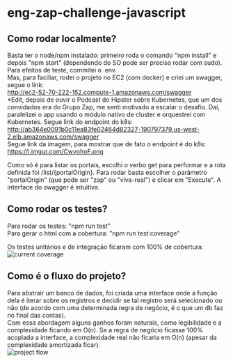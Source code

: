 # eng-zap-challenge-javascript

## Como rodar localmente?
Basta ter o node/npm instalado: primeiro roda o comando "npm install" e depois "npm start" (dependendo do SO pode ser preciso rodar com sudo). Para efeitos de teste, commitei o .env.  
Mas, para faciliar, rodei o projeto no EC2 (com docker) e criei um swagger, segue o link:  
http://ec2-52-70-222-152.compute-1.amazonaws.com/swagger  
*Edit, depois de ouvir o Podcast do Hipster sobre Kubernetes, que um dos convidados era do Grupo Zap, me senti motivado a escalar o desafio. Daí, paralelizei o app usando o módulo nativo de cluster e orquestrei com Kubernetes.
Segue link do endpoint do k8s:  
http://ab364e0091b0c11ea83fe02464d82327-190797379.us-west-2.elb.amazonaws.com/swagger  
Segue link da imagem, para mostrar que de fato o endpoint é do k8s: https://i.imgur.com/CwvohoF.png

Como só é para listar os portais, escolhi o verbo get para performar e a rota definida foi /list/{portalOrigin}. Para rodar basta escolher o parâmetro "portalOrigin" (que pode ser "zap" ou "viva-real") e clicar em "Execute". A interface do swagger é intuitiva.

## Como rodar os testes?
Para rodar os testes: "npm run test"  
Para gerar o html com a cobertura: "npm run test:coverage"  
  
Os testes unitários e de integração ficaram com 100% de cobertura:  
![current coverage](https://i.ibb.co/dtctWRj/Screenshot-from-2019-12-09-03-40-58.png)

## Como é o fluxo do projeto?
Para abstrair um banco de dados, foi criada uma interface onde a função dela é iterar sobre os registros e decidir se tal registro será selecionado ou não (de acordo com uma determinada regra de negócio, é o que um db faz no final das contas).  
Com essa abordagem alguns ganhos foram naturais, como legibilidade e a complexidade ficando em O(n). Se a regra de negócio ficasse 100% acoplada a interface, a complexidade real não ficaria em O(n) (apesar da complexidade amortizada ficar).  
![project flow](https://i.ibb.co/cQMCLvq/Screenshot-from-2019-12-09-03-28-13.png)
